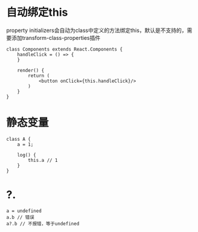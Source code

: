 # 自动绑定this
property initializers会自动为class中定义的方法绑定this，默认是不支持的，需要添加transform-class-properties插件

```
class Components extends React.Components {
	handleClick = () => {
	}

	render() {
		return (
			<button onClick={this.handleClick}/>
		)
	}
}
```

# 静态变量

```
class A {
    a = 1;
    
    log() {
        this.a // 1
    }
}
```

# ?.

```
a = undefined
a.b // 错误
a?.b // 不报错，等于undefined
```

